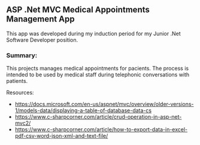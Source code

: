 ## ASP .Net MVC Medical Appointments Management App
This app was developed during my induction period for my Junior .Net Software Developer position.

### Summary:
This projects manages medical appointments for pacients. The process is intended to be used by medical staff during telephonic conversations with patients.

Resources:
- https://docs.microsoft.com/en-us/aspnet/mvc/overview/older-versions-1/models-data/displaying-a-table-of-database-data-cs
- https://www.c-sharpcorner.com/article/crud-operation-in-asp-net-mvc2/
- https://www.c-sharpcorner.com/article/how-to-export-data-in-excel-pdf-csv-word-json-xml-and-text-file/
